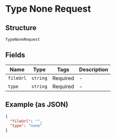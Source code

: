 
# Type None Request

## Structure

`TypeNoneRequest`

## Fields

| Name | Type | Tags | Description |
|  --- | --- | --- | --- |
| `fileUrl` | `string` | Required | - |
| `type` | `string` | Required | - |

## Example (as JSON)

```json
{
  "fileUrl": "",
  "type": "none"
}
```

